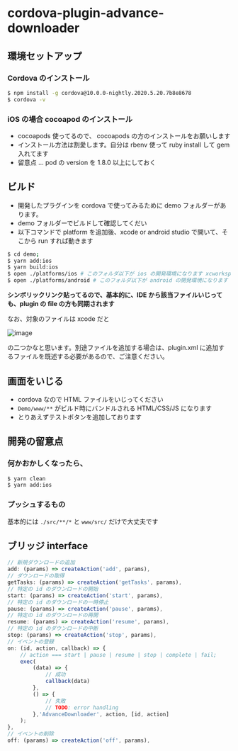 # cordova-plugin-advance-downloader

## 環境セットアップ
### Cordova のインストール

```bash
$ npm install -g cordova@10.0.0-nightly.2020.5.20.7b8e8678
$ cordova -v 
```


### iOS の場合 cocoapod のインストール

- cocoapods 使ってるので、 cocoapods の方のインストールをお願いします
- インストール方法は割愛します。自分は rbenv 使って ruby install して gem 入れてます
- 留意点 ... pod の version を 1.8.0 以上にしておく


## ビルド

- 開発したプラグインを cordova で使ってみるために demo フォルダーがあります。
- demo フォルダーでビルドして確認してくだい
- 以下コマンドで platform を追加後、xcode or android studio で開いて、そこから run すれば動きます


```bash
$ cd demo;
$ yarn add:ios
$ yarn build:ios
$ open ./platforms/ios # このフォルダ以下が ios の開発環境になります xcworkspace を xcode で開いてください
$ open ./platforms/android # このフォルダ以下が android の開発環境になります android studio　から指定してください
```

**シンボリックリンク貼ってるので、基本的に、IDE から該当ファイルいじっても、plugin の file の方も同期されます**


なお、対象のファイルは xcode だと


![image](https://user-images.githubusercontent.com/13277036/82432757-79292680-9acb-11ea-8716-cac2396be7c9.png)

の二つかなと思います。別途ファイルを追加する場合は、plugin.xml に追加するファイルを既述する必要があるので、ご注意ください。


## 画面をいじる

- cordova なので HTML ファイルをいじってください
- `Demo/www/**` がビルド時にバンドルされる HTML/CSS/JS になります
- とりあえずテストボタンを追加しております


## 開発の留意点

### 何かおかしくなったら、
```bash
$ yarn clean
$ yarn add:ios
```


### プッシュするもの
基本的には `./src/**/*` と `www/src/` だけで大丈夫です


## ブリッジ interface


```js
// 新規ダウンロードの追加
add: (params) => createAction('add', params),
// ダウンロードの取得
getTasks: (params) => createAction('getTasks', params),
// 特定の id のダウンロードの開始
start: (params) => createAction('start', params),
// 特定の id のダウンロードの一時停止
pause: (params) => createAction('pause', params),
// 特定の id のダウンロードの再開
resume: (params) => createAction('resume', params),
// 特定の id のダウンロードの中断
stop: (params) => createAction('stop', params),
// イベントの登録
on: (id, action, callback) => {
    // action === start | pause | resume | stop | complete | fail;
    exec(
        (data) => {
            // 成功
            callback(data)
        },
        () => {
            // 失敗
            // TODO: error handling
        },'AdvanceDownloader', action, [id, action]
    );
},
// イベントの削除
off: (params) => createAction('off', params),
```
